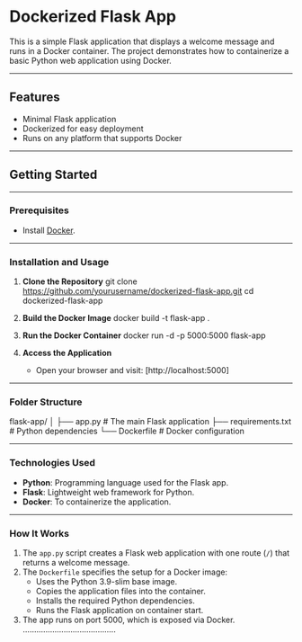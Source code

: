 
# Dockerized Flask App

This is a simple Flask application that displays a welcome message and runs in a Docker container. The project demonstrates how to containerize a basic Python web application using Docker.

---

## **Features**
- Minimal Flask application
- Dockerized for easy deployment
- Runs on any platform that supports Docker

---

## **Getting Started**


---

### **Prerequisites**
- Install [Docker](https://www.docker.com/).

---

### **Installation and Usage**

1. **Clone the Repository**
   git clone https://github.com/yourusername/dockerized-flask-app.git
   cd dockerized-flask-app

2. **Build the Docker Image**
   docker build -t flask-app .

3. **Run the Docker Container**
   docker run -d -p 5000:5000 flask-app

4. **Access the Application**
   - Open your browser and visit: [http://localhost:5000]

---

### **Folder Structure**
flask-app/
│
├── app.py              # The main Flask application
├── requirements.txt    # Python dependencies
└── Dockerfile          # Docker configuration

---

### **Technologies Used**
- **Python**: Programming language used for the Flask app.
- **Flask**: Lightweight web framework for Python.
- **Docker**: To containerize the application.

---

### **How It Works**
1. The `app.py` script creates a Flask web application with one route (`/`) that returns a welcome message.
2. The `Dockerfile` specifies the setup for a Docker image:
   - Uses the Python 3.9-slim base image.
   - Copies the application files into the container.
   - Installs the required Python dependencies.
   - Runs the Flask application on container start.
3. The app runs on port 5000, which is exposed via Docker.
.........................................
